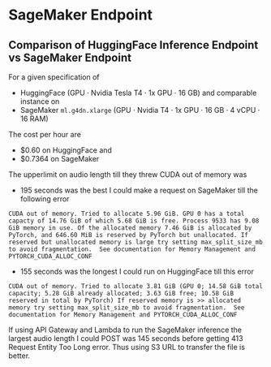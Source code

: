 # SageMaker Endpoint

## Comparison of HuggingFace Inference Endpoint vs SageMaker Endpoint

For a given specification of
- HuggingFace 
(GPU · Nvidia Tesla T4 · 1x GPU · 16 GB) and comparable instance on 
- SageMaker `ml.g4dn.xlarge` (GPU · Nvidia T4 · 1x GPU · 16 GB · 4 vCPU · 16 RAM) 

The cost per hour are 
- $0.60 on HuggingFace and 
- $0.7364 on SageMaker

The upperlimit on audio length till they threw CUDA out of memory was 
- 195 seconds was the best I could make a request on SageMaker till the following error 

```
CUDA out of memory. Tried to allocate 5.96 GiB. GPU 0 has a total capacty of 14.76 GiB of which 5.68 GiB is free. Process 9533 has 9.08 GiB memory in use. Of the allocated memory 7.46 GiB is allocated by PyTorch, and 646.60 MiB is reserved by PyTorch but unallocated. If reserved but unallocated memory is large try setting max_split_size_mb to avoid fragmentation.  See documentation for Memory Management and PYTORCH_CUDA_ALLOC_CONF
```

- 155 seconds was the longest I could run on HuggingFace till this error 
```
CUDA out of memory. Tried to allocate 3.81 GiB (GPU 0; 14.58 GiB total capacity; 5.28 GiB already allocated; 3.63 GiB free; 10.58 GiB reserved in total by PyTorch) If reserved memory is >> allocated memory try setting max_split_size_mb to avoid fragmentation.  See documentation for Memory Management and PYTORCH_CUDA_ALLOC_CONF
```

If using API Gateway and Lambda to run the SageMaker inference the largest audio length I could POST was 145 seconds before getting 413 Request Entity Too Long error. Thus using S3 URL to transfer the file is better.